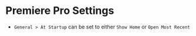 # Premiere Pro Settings

- `General > At Startup` can be set to either `Show Home` or `Open Most Recent`
